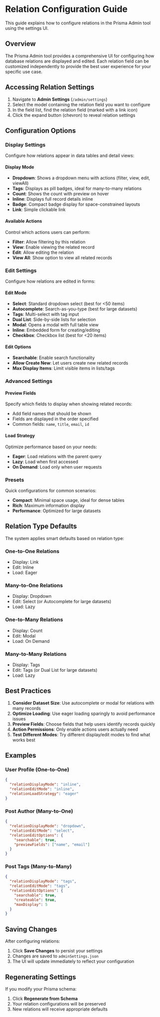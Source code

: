 # Relation Configuration Guide

This guide explains how to configure relations in the Prisma Admin tool using the settings UI.

## Overview

The Prisma Admin tool provides a comprehensive UI for configuring how database relations are displayed and edited. Each relation field can be customized independently to provide the best user experience for your specific use case.

## Accessing Relation Settings

1. Navigate to **Admin Settings** (`/admin/settings`)
2. Select the model containing the relation field you want to configure
3. In the field list, find the relation field (marked with a link icon)
4. Click the expand button (chevron) to reveal relation settings

## Configuration Options

### Display Settings

Configure how relations appear in data tables and detail views:

#### Display Mode
- **Dropdown**: Shows a dropdown menu with actions (filter, view, edit, viewAll)
- **Tags**: Displays as pill badges, ideal for many-to-many relations
- **Count**: Shows the count with preview on hover
- **Inline**: Displays full record details inline
- **Badge**: Compact badge display for space-constrained layouts
- **Link**: Simple clickable link

#### Available Actions
Control which actions users can perform:
- **Filter**: Allow filtering by this relation
- **View**: Enable viewing the related record
- **Edit**: Allow editing the relation
- **View All**: Show option to view all related records

### Edit Settings

Configure how relations are edited in forms:

#### Edit Mode
- **Select**: Standard dropdown select (best for <50 items)
- **Autocomplete**: Search-as-you-type (best for large datasets)
- **Tags**: Multi-select with tag input
- **Dual List**: Side-by-side lists for selection
- **Modal**: Opens a modal with full table view
- **Inline**: Embedded form for creating/editing
- **Checkbox**: Checkbox list (best for <20 items)

#### Edit Options
- **Searchable**: Enable search functionality
- **Allow Create New**: Let users create new related records
- **Max Display Items**: Limit visible items in lists/tags

### Advanced Settings

#### Preview Fields
Specify which fields to display when showing related records:
- Add field names that should be shown
- Fields are displayed in the order specified
- Common fields: `name`, `title`, `email`, `id`

#### Load Strategy
Optimize performance based on your needs:
- **Eager**: Load relations with the parent query
- **Lazy**: Load when first accessed
- **On Demand**: Load only when user requests

### Presets

Quick configurations for common scenarios:

- **Compact**: Minimal space usage, ideal for dense tables
- **Rich**: Maximum information display
- **Performance**: Optimized for large datasets

## Relation Type Defaults

The system applies smart defaults based on relation type:

### One-to-One Relations
- Display: Link
- Edit: Inline
- Load: Eager

### Many-to-One Relations
- Display: Dropdown
- Edit: Select (or Autocomplete for large datasets)
- Load: Lazy

### One-to-Many Relations
- Display: Count
- Edit: Modal
- Load: On Demand

### Many-to-Many Relations
- Display: Tags
- Edit: Tags (or Dual List for large datasets)
- Load: Lazy

## Best Practices

1. **Consider Dataset Size**: Use autocomplete or modal for relations with many records
2. **Optimize Loading**: Use eager loading sparingly to avoid performance issues
3. **Preview Fields**: Choose fields that help users identify records quickly
4. **Action Permissions**: Only enable actions users actually need
5. **Test Different Modes**: Try different display/edit modes to find what works best

## Examples

### User Profile (One-to-One)
```json
{
  "relationDisplayMode": "inline",
  "relationEditMode": "inline",
  "relationLoadStrategy": "eager"
}
```

### Post Author (Many-to-One)
```json
{
  "relationDisplayMode": "dropdown",
  "relationEditMode": "select",
  "relationEditOptions": {
    "searchable": true,
    "previewFields": ["name", "email"]
  }
}
```

### Post Tags (Many-to-Many)
```json
{
  "relationDisplayMode": "tags",
  "relationEditMode": "tags",
  "relationEditOptions": {
    "searchable": true,
    "createable": true,
    "maxDisplay": 5
  }
}
```

## Saving Changes

After configuring relations:
1. Click **Save Changes** to persist your settings
2. Changes are saved to `adminSettings.json`
3. The UI will update immediately to reflect your configuration

## Regenerating Settings

If you modify your Prisma schema:
1. Click **Regenerate from Schema**
2. Your relation configurations will be preserved
3. New relations will receive appropriate defaults